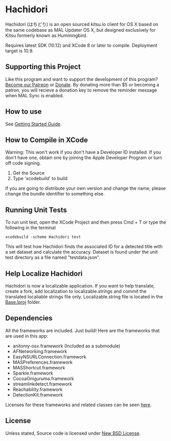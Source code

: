 # Hachidori
Hachidori (はちどり) is an open sourced kitsu.io client for OS X based on the same codebase as MAL Updater OS X, but designed exclusively for Kitsu formerly known as Hummingbird.
 
Requires latest SDK (10.12) and XCode 8 or later to compile. Deployment target is 10.9.

## Supporting this Project

Like this program and want to support the development of this program? [Become our Patreon](http://www.patreon.com/ateliershiori) or [Donate](http://hachidori.ateliershiori.moe/donate/). By donating more than $5 or becoming a patron, you will recieve a donation key to remove the reminder message when MAL Sync is enabled.

## How to use
See [Getting Started Guide](https://github.com/Atelier-Shiori/wiki/Getting-Started).

## How to Compile in XCode
Warning: This won't work if you don't have a Developer ID installed. If you don't have one, obtain one by joining the Apple Developer Program or turn off code signing.

1. Get the Source
2. Type 'xcodebuild' to build

If you are going to distribute your own version and change the name, please change the bundle identifier to something else.

## Running Unit Tests
To run unit test, open the XCode Project and then press Cmd + T or type the following in the terminal 

``xcodebuild -scheme Hachidori test``

This will test how Hachidori finds the associated ID for a detected title with a set dataset and calculate the accuracy. Dataset is found under the unit test directory as a file named "testdata.json".

## Help Localize Hachidori

Hachidori is now a localizable application. If you want to help translate, create a fork, add localization to localizable.strings and commit the translated localiable strings file only. Localizable.string file is located in the [Base.lproj](https://github.com/Atelier-Shiori/hachidori/tree/master/Base.lproj) folder.

## Dependencies
All the frameworks are included. Just build! Here are the frameworks that are used in this app:

* anitomy-osx.framework (Included as a submodule)
* AFNetworking.framework
* EasyNSURLConnection.framework
* MASPreferences.framework
* MASShortcut.framework
* Sparkle.framework
* CocoaOniguruma.framework
* streamlinkdetect.framework
* Reachability.framework
* DetectionKit.framework
 
Licenses for these frameworks and related classes can be seen [here](https://github.com/Atelier-Shiori/wiki/Credits).

## License

Unless stated, Source code is licensed under [New BSD License](https://github.com/Atelier-Shiori/hachidori/blob/master/License.md).
